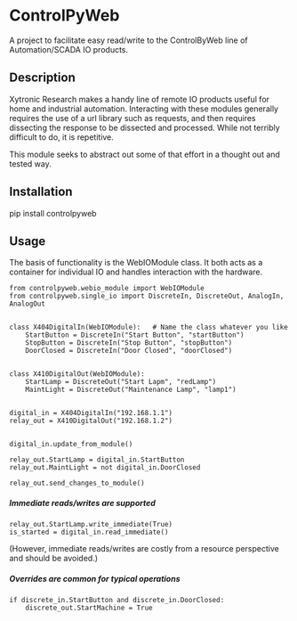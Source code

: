 # ControlPyWeb
A project to facilitate easy read/write to the ControlByWeb line of Automation/SCADA IO products. 


## Description
Xytronic Research makes a handy line of remote IO products useful for home and industrial 
automation. Interacting with these modules generally requires the use 
of a url library such as requests, and then requires dissecting the response to be dissected
and processed. While not terribly difficult to do, it is repetitive. 

This module seeks to abstract out some of that effort in a thought out and tested way. 

## Installation
pip install controlpyweb


## Usage
The basis of functionality is the WebIOModule class. It both acts as a container for individual
IO and handles interaction with the hardware. 

~~~~
from controlpyweb.webio_module import WebIOModule
from controlpyweb.single_io import DiscreteIn, DiscreteOut, AnalogIn, AnalogOut


class X404DigitalIn(WebIOModule):   # Name the class whatever you like
    StartButton = DiscreteIn("Start Button", "startButton")
    StopButton = DiscreteIn("Stop Button", "stopButton")
    DoorClosed = DiscreteIn("Door Closed", "doorClosed")


class X410DigitalOut(WebIOModule):
    StartLamp = DiscreteOut("Start Lapm", "redLamp")
    MaintLight = DiscreteOut("Maintenance Lamp", "lamp1")


digital_in = X404DigitalIn("192.168.1.1")
relay_out = X410DigitalOut("192.168.1.2")


digital_in.update_from_module()

relay_out.StartLamp = digital_in.StartButton
relay_out.MaintLight = not digital_in.DoorClosed

relay_out.send_changes_to_module()
~~~~

##### Immediate reads/writes are supported

~~~~
relay_out.StartLamp.write_immediate(True)  
is_started = digital_in.read_immediate()
~~~~

(However, immediate reads/writes are costly from a resource perspective and should be avoided.)


##### Overrides are common for typical operations

~~~~
if discrete_in.StartButton and discrete_in.DoorClosed:
    discrete_out.StartMachine = True
~~~~